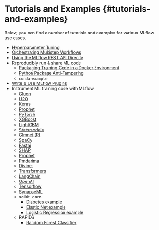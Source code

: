 # Tutorials and Examples {#tutorials-and-examples}

Below, you can find a number of tutorials and examples for various
MLflow use cases.

-   [Hyperparameter
    Tuning](https://github.com/mlflow/mlflow/tree/master/examples/hyperparam)
-   [Orchestrating Multistep
    Workflows](https://github.com/mlflow/mlflow/tree/master/examples/multistep_workflow)
-   [Using the MLflow REST API
    Directly](https://github.com/mlflow/mlflow/tree/master/examples/rest_api)
-   Reproducibly run & share ML code
    -   [Packaging Training Code in a Docker
        Environment](https://github.com/mlflow/mlflow/tree/master/examples/docker)
    -   [Python Package
        Anti-Tampering](https://github.com/mlflow/mlflow/tree/master/examples/supply_chain_security)
    -   `conda-example`
-   [Write & Use MLflow
    Plugins](https://mlflow.org/docs/latest/plugins.html#writing-your-own-mlflow-plugins)
-   Instrument ML training code with MLflow
    -   [Gluon](https://github.com/mlflow/mlflow/tree/master/examples/gluon)
    -   [H2O](https://github.com/mlflow/mlflow/tree/master/examples/h2o)
    -   [Keras](https://github.com/mlflow/mlflow/tree/master/examples/keras)
    -   [Prophet](https://github.com/mlflow/mlflow/tree/master/examples/prophet)
    -   [PyTorch](https://github.com/mlflow/mlflow/tree/master/examples/pytorch)
    -   [XGBoost](https://github.com/mlflow/mlflow/tree/master/examples/xgboost)
    -   [LightGBM](https://github.com/mlflow/mlflow/tree/master/examples/lightgbm)
    -   [Statsmodels](https://github.com/mlflow/mlflow/tree/master/examples/statsmodels)
    -   [Glmnet
        (R)](https://github.com/mlflow/mlflow/tree/master/examples/r_wine)
    -   [SpaCy](https://github.com/mlflow/mlflow/tree/master/examples/spacy)
    -   [Fastai](https://github.com/mlflow/mlflow/tree/master/examples/fastai)
    -   [SHAP](https://github.com/mlflow/mlflow/tree/master/examples/shap)
    -   [Prophet](https://github.com/mlflow/mlflow/tree/master/examples/prophet)
    -   [Pmdarima](https://github.com/mlflow/mlflow/tree/master/examples/pmdarima)
    -   [Diviner](https://github.com/mlflow/mlflow/tree/master/examples/diviner)
    -   [Transformers](https://github.com/mlflow/mlflow/tree/master/examples/transformers)
    -   [LangChain](https://github.com/mlflow/mlflow/tree/master/examples/langchain)
    -   [OpenAI](https://github.com/mlflow/mlflow/tree/master/examples/openai)
    -   [Tensorflow](https://github.com/mlflow/mlflow/tree/master/examples/tensorflow)
    -   [SynapseML](https://github.com/mlflow/mlflow/tree/master/examples/synapseml)
    -   scikit-learn
        -   [Diabetes
            example](https://github.com/mlflow/mlflow/tree/master/examples/sklearn_elasticnet_diabetes)
        -   [Elastic Net
            example](https://github.com/mlflow/mlflow/tree/master/examples/sklearn_elasticnet_wine)
        -   [Logistic Regression
            example](https://github.com/mlflow/mlflow/tree/master/examples/sklearn_logistic_regression)
    -   RAPIDS
        -   [Random Forest
            Classifier](https://github.com/mlflow/mlflow/tree/master/examples/rapids)
